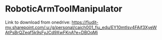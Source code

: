 # RoboticArmToolManipulator

Link to download from onedrive: https://fiudit-my.sharepoint.com/:u:/g/personal/caich001_fiu_edu/EY10mtIsv4FAjf3XyeWAtPsBrQZeqf5k9sFyJCd9XwFKnA?e=DBOqMi 
